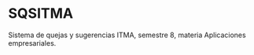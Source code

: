 SQSITMA
=======

Sistema de quejas y sugerencias ITMA, semestre 8, materia Aplicaciones empresariales.

